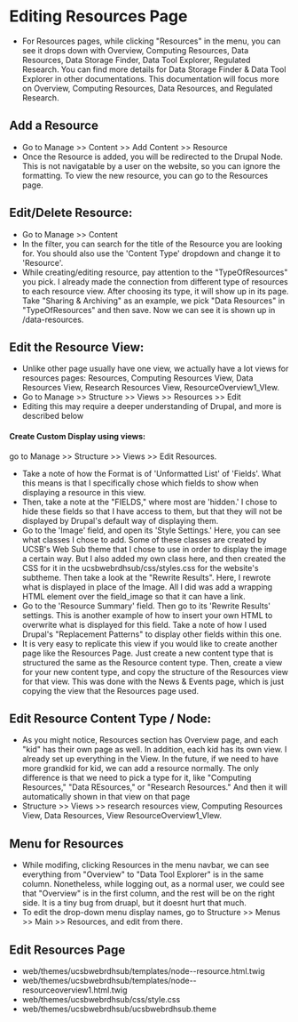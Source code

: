 # Editing Resources Page
- For Resources pages, while clicking "Resources" in the menu, you can see it drops down with Overview, Computing Resources, Data Resources, Data Storage Finder, Data Tool Explorer, Regulated Research. You can find more details for Data Storage Finder & Data Tool Explorer in other documentations. This documentation will focus more on Overview, Computing Resources, Data Resources, and Regulated Research.

## Add a Resource
- Go to Manage >> Content >> Add Content >> Resource
- Once the Resource  is added, you will be redirected to the Drupal Node.  This is not navigatable by a user on the website, so you can ignore the formatting.  To view the new resource, you can go to the Resources page.
 

## Edit/Delete Resource:
- Go to Manage >> Content
- In the filter, you can search for the title of the Resource you are looking for.  You should also use the 'Content Type' dropdown and change it to 'Resource'.
- While creating/editing resource, pay attention to the "TypeOfResources" you pick. I already made the connection from different type of resources to each resource view. After choosing its type, it will show up in its page. Take "Sharing & Archiving" as an example, we pick "Data Resources" in "TypeOfResources" and then save. Now we can see it is shown up in /data-resources.

## Edit the Resource View:
- Unlike other page usually have one view, we actually have a lot views for resources pages: Resources, Computing Resources View, Data Resources View, Research Resources View, ResourceOverview1_VIew.
- Go to Manage >> Structure >> Views >> Resources >> Edit
- Editing this may require a deeper understanding of Drupal, and more is described below

#### Create Custom Display using views:
 go to Manage >> Structure >> Views >> Edit Resources.
- Take a note of how the Format is of 'Unformatted List' of 'Fields'.  What this means is that I specifically chose which fields to show when displaying a resource in this view.  
- Then, take a note at the "FIELDS," where most are 'hidden.'  I chose to hide these fields so that I have access to them, but that they will not be displayed by Drupal's default way of displaying them.  
- Go to the 'Image' field, and open its 'Style Settings.'  Here, you can see what classes I chose to add.  Some of these classes are created by UCSB's Web Sub theme that I chose to use in order to display the image a certain way.  But I also added my own class here, and then created the CSS for it in the ucsbwebrdhsub/css/styles.css for the website's subtheme.  Then take a look at the "Rewrite Results".  Here, I rewrote what is displayed in place of the Image.  All I did was add a wrapping HTML element over the field_image so that it can have a link.
- Go to the 'Resource Summary' field.  Then go to its 'Rewrite Results' settings.  This is another example of how to insert your own HTML to overwrite what is displayed for this field.  Take a note of how I used Drupal's "Replacement Patterns" to display other fields within this one.  
- It is very easy to replicate this view if you would like to create another page like the Resources Page.  Just create a new content type that is structured the same as the Resource content type.  Then, create a view for your new content type, and copy the structure of the Resources view for that view.  This was done with the News & Events page, which is just copying the view that the Resources page used.

## Edit Resource Content Type / Node:
- As you might notice, Resources section has Overview page, and each "kid" has their own page as well. In addition, each kid has its own view. I already set up everything in the View. In the future, if we need to have more grandkid for kid, we can add a resource normally. The only difference is that we need to pick a type for it, like "Computing Resources," "Data REsources," or "Research Resources." And then it will automatically shown in that view on that page
-  Structure >> Views >> research resources view, Computing Resources View, Data Resources, View ResourceOverview1_VIew.

## Menu for Resources
- While modifing, clicking Resources in the menu navbar, we can see everything from "Overview" to "Data Tool Explorer" is in the same column. Nonetheless, while logging out, as a normal user, we could see that "Overview" is in the first column, and the rest will be on the right side. It is a tiny bug from druapl, but it doesnt hurt that much.
- To edit the drop-down menu display names, go to Structure >> Menus >> Main >> Resources, and edit from there.

## Edit Resources Page
- web/themes/ucsbwebrdhsub/templates/node--resource.html.twig
- web/themes/ucsbwebrdhsub/templates/node--resourceoverview1.html.twig
- web/themes/ucsbwebrdhsub/css/style.css
- web/themes/ucsbwebrdhsub/ucsbwebrdhsub.theme

